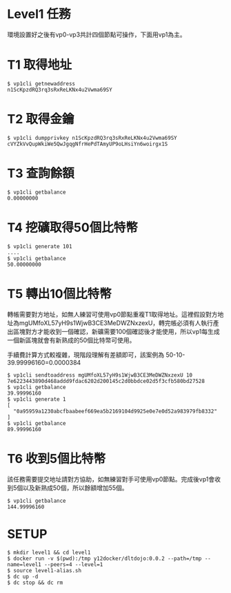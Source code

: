 # Level1 任務

環境設置好之後有vp0-vp3共計四個節點可操作，下面用vp1為主。

# T1 取得地址

```
$ vp1cli getnewaddress
n1ScKpzdRQ3rq3sRxReLKNx4u2Vwma69SY
```

# T2 取得金鑰
```
$ vp1cli dumpprivkey n1ScKpzdRQ3rq3sRxReLKNx4u2Vwma69SY
cVYZkVvQupWkiWe5QwJgqgNfrHePdTAmyUP9oLHsiYn6woirgx1S
```

# T3 查詢餘額
```
$ vp1cli getbalance
0.00000000
```

# T4 挖礦取得50個比特幣

```
$ vp1cli generate 101
....
$ vp1cli getbalance
50.00000000
```

# T5 轉出10個比特幣

轉帳需要對方地址，如無人練習可使用vp0節點重複T1取得地址。這裡假設對方地址為mgUMfoXL57yH9s1WjwB3CE3MeDWZNxzexU，轉完帳必須有人執行產出區塊對方才能收到一個確認，新礦需要100個確認後才能使用，所以vp1每生成一個新區塊就會有新熟成的50個比特幣可使用。

手續費計算方式較複雜，現階段理解有差額即可，該案例為 50-10-39.99996160=0.0000384

```
$ vp1cli sendtoaddress mgUMfoXL57yH9s1WjwB3CE3MeDWZNxzexU 10
7e6223443890d468addd9fdac6202d200145c2d0bbdce02d5f3cfb580bd27528
$ vp1cli getbalance
39.99996160
$ vp1cli generate 1
[
  "0a95959a1230abcfbaabeef669ea5b2169104d9925e0e7e0d52a983979fb8332"
]
$ vp1cli getbalance
89.99996160
```

# T6 收到5個比特幣

該任務需要提交地址請對方協助，如無練習對手可使用vp0節點。完成後vp1會收到5個以及新熟成50個，所以餘額增加55個。

```
$ vp1cli getbalance
144.99996160
```

# SETUP

```
$ mkdir level1 && cd level1
$ docker run -v $(pwd):/tmp y12docker/dltdojo:0.0.2 --path=/tmp --name=level1 --peers=4 --level=1
$ source level1-alias.sh
$ dc up -d
$ dc stop && dc rm
```
